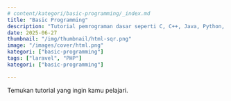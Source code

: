 ```yaml
---
# content/kategori/basic-programming/_index.md
title: "Basic Programming"
description: "Tutorial pemrograman dasar seperti C, C++, Java, Python, dan lainnya."
date: 2025-06-27
thumbnail: "/img/thumbnail/html-sqr.png"
image: "/images/cover/html.png"
kategori: ["basic-programming"]
tags: ["laravel", "PHP"]
kategori: ["basic-programming"]

---
```


Temukan tutorial yang ingin kamu pelajari.